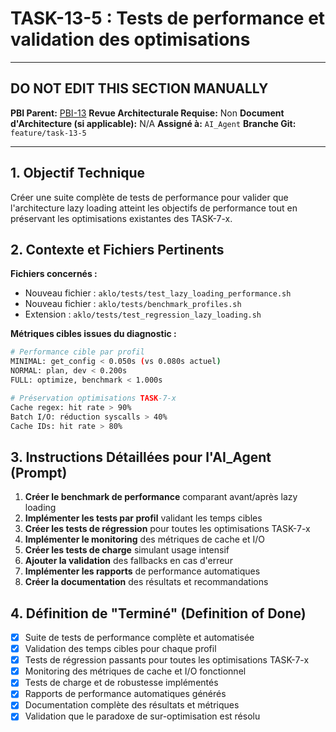 # TASK-13-5 : Tests de performance et validation des optimisations

---

## DO NOT EDIT THIS SECTION MANUALLY

**PBI Parent:** [PBI-13](../00-pbi/PBI-13-PROPOSED.md)
**Revue Architecturale Requise:** Non
**Document d'Architecture (si applicable):** N/A
**Assigné à:** `AI_Agent`
**Branche Git:** `feature/task-13-5`

---

## 1. Objectif Technique

Créer une suite complète de tests de performance pour valider que l'architecture lazy loading atteint les objectifs de performance tout en préservant les optimisations existantes des TASK-7-x.

## 2. Contexte et Fichiers Pertinents

**Fichiers concernés :**
- Nouveau fichier : `aklo/tests/test_lazy_loading_performance.sh`
- Nouveau fichier : `aklo/tests/benchmark_profiles.sh`
- Extension : `aklo/tests/test_regression_lazy_loading.sh`

**Métriques cibles issues du diagnostic :**
```bash
# Performance cible par profil
MINIMAL: get_config < 0.050s (vs 0.080s actuel)
NORMAL: plan, dev < 0.200s  
FULL: optimize, benchmark < 1.000s

# Préservation optimisations TASK-7-x
Cache regex: hit rate > 90%
Batch I/O: réduction syscalls > 40%
Cache IDs: hit rate > 80%
```

## 3. Instructions Détaillées pour l'AI_Agent (Prompt)

1. **Créer le benchmark de performance** comparant avant/après lazy loading
2. **Implémenter les tests par profil** validant les temps cibles
3. **Créer les tests de régression** pour toutes les optimisations TASK-7-x
4. **Implémenter le monitoring** des métriques de cache et I/O
5. **Créer les tests de charge** simulant usage intensif
6. **Ajouter la validation** des fallbacks en cas d'erreur
7. **Implémenter les rapports** de performance automatiques
8. **Créer la documentation** des résultats et recommandations

## 4. Définition de "Terminé" (Definition of Done)

- [x] Suite de tests de performance complète et automatisée
- [x] Validation des temps cibles pour chaque profil
- [x] Tests de régression passants pour toutes les optimisations TASK-7-x
- [x] Monitoring des métriques de cache et I/O fonctionnel
- [x] Tests de charge et de robustesse implémentés
- [x] Rapports de performance automatiques générés
- [x] Documentation complète des résultats et métriques
- [x] Validation que le paradoxe de sur-optimisation est résolu